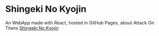 # Shingeki No Kyojin
An WebApp made with React, hosted in GitHub Pages, about Attack On Titans
[Shingeki No Kyojin](https://alesrox.github.io/snk/)
